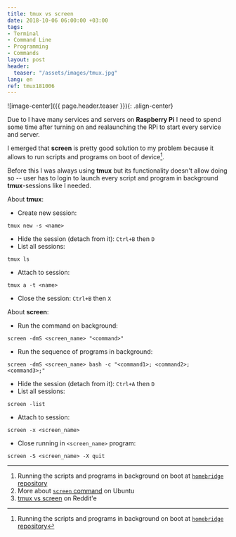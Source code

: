 ```yaml
---
title: tmux vs screen
date: 2018-10-06 06:00:00 +03:00
tags:
- Terminal
- Command Line
- Programming
- Commands
layout: post
header:
  teaser: "/assets/images/tmux.jpg"
lang: en
ref: tmux181006
---
```


![image-center]({{ page.header.teaser }}){: .align-center}

Due to I have many services and servers on **Raspberry Pi** I need to spend some time after turning on and realaunching the RPi to start every service and server.

I emerged that **screen** is pretty good solution to my problem because it allows to run scripts and programs on boot of device[^1].

[^1]: Running the scripts and programs in background on boot at [`homebridge` repository](https://github.com/nfarina/homebridge/wiki/Running-HomeBridge-on-a-Raspberry-Pi#running-homebridge-on-boot-etcrclocal-using-screen)

Before this I was always using **tmux** but its functionality doesn't allow doing so -- user has to login to launch every script and program in background **tmux**-sessions like I needed.

About **tmux**:
- Create new session:
```
tmux new -s <name>
```
- Hide the session (detach from it): `Ctrl+B` then `D`
- List all sessions:
```
tmux ls
```
- Attach to session:
```
tmux a -t <name>
```
- Close the session: `Ctrl+B` then `X`


About **screen**:
- Run the command on background:
```
screen -dmS <screen_name> "<command>"
```
- Run the sequence of programs in background:
```
screen -dmS <screen_name> bash -c "<command1>; <command2>; <command3>;"
```
- Hide the session (detach from it): `Ctrl+A` then `D`
- List all sessions:
```
screen -list
```
- Attach to session:
```
screen -x <screen_name>
```
- Close running in `<screen_name>` program:
```
screen -S <screen_name> -X quit
```

---

1. Running the scripts and programs in background on boot at [`homebridge` repository](https://github.com/nfarina/homebridge/wiki/Running-HomeBridge-on-a-Raspberry-Pi#running-homebridge-on-boot-etcrclocal-using-screen)
2. More about [`screen` command](https://help.ubuntu.ru/wiki/screen) on Ubuntu
3. [tmux vs screen](https://www.reddit.com/r/linux/comments/6ffrmy/differences_between_tmux_vs_screen/) on Reddit'e
